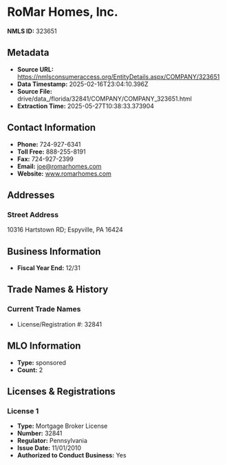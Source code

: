 # RoMar Homes, Inc.

**NMLS ID:** 323651

## Metadata
- **Source URL:** https://nmlsconsumeraccess.org/EntityDetails.aspx/COMPANY/323651
- **Data Timestamp:** 2025-02-16T23:04:10.396Z
- **Source File:** drive/data_/florida/32841/COMPANY/COMPANY_323651.html
- **Extraction Time:** 2025-05-27T10:38:33.373904

## Contact Information
- **Phone:** 724-927-6341
- **Toll Free:** 888-255-8191
- **Fax:** 724-927-2399
- **Email:** joe@romarhomes.com
- **Website:** www.romarhomes.com

## Addresses
### Street Address
10316 Hartstown RD; Espyville, PA 16424

## Business Information
- **Fiscal Year End:** 12/31

## Trade Names & History
### Current Trade Names
- License/Registration #: 32841

## MLO Information
- **Type:** sponsored
- **Count:** 2

## Licenses & Registrations

### License 1
- **Type:** Mortgage Broker License
- **Number:** 32841
- **Regulator:** Pennsylvania
- **Issue Date:** 11/01/2010
- **Authorized to Conduct Business:** Yes
